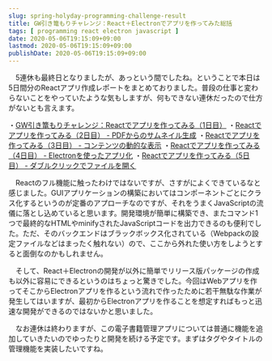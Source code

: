 ```yaml
---
slug: spring-holyday-programming-challenge-result
title: GW引き篭もりチャレンジ：React＋Electronでアプリを作ってみた総括
tags: [ programming react electron javascript ]
date: 2020-05-06T19:15:09+09:00
lastmod: 2020-05-06T19:15:09+09:00
publishDate: 2020-05-06T19:15:09+09:00
---
```


　5連休も最終日となりましたが、あっという間でしたね。ということで本日は5日間分のReactアプリ作成レポートをまとめておりました。普段の仕事と変わらないことをやっていたような気もしますが、何もできない連休だったので仕方がないとも言えます。

・[GW引き篭もりチャレンジ：Reactでアプリを作ってみる（1日目）](http://hylom.net/create-react-app-with-openapi-and-nodejs)
・[Reactでアプリを作ってみる（2日目） - PDFからのサムネイル生成](http://hylom.net/generate-thumbnail-image-from-pdf-with-nodejs)
・[Reactでアプリを作ってみる（3日目） - コンテンツの動的な表示](http://hylom.net/show-image-dynamically-by-react)
・[Reactでアプリを作ってみる（4日目） - Electronを使ったアプリ化](http://hylom.net/convert-react-app-to-electron-app)
・[Reactでアプリを作ってみる（5日目） - ダブルクリックでファイルを開く](http://hylom.net/handling-double-click-event-in-react)

　Reactのフル機能に触ったわけではないですが、さすがによくできているなと感じました。GUIアプリケーションの構築においてはコンポーネントごとにクラス化するというのが定番のアプローチなのですが、それをうまくJavaScriptの流儀に落とし込めていると思います。開発環境が簡単に構築でき、またコマンド1つで最終的なHTMLやminifyされたJavaScriptコードを出力できるのも便利でした。ただ、そのバックエンドはブラックボックス化されている（Webpackの設定ファイルなどはまったく触れない）ので、ここから外れた使い方をしようとすると面倒なのかもしれません。

　そして、React＋Electronの開発が以外に簡単でリリース版パッケージの作成も以外に容易にできるというのはちょっと驚きでした。今回はWebアプリを作ってそこからElectronアプリを作るという流れで作ったために若干無駄な作業が発生してはいますが、最初からElectronアプリを作ることを想定すればもっと迅速な開発ができるのではないかと思いました。

　なお連休は終わりますが、この電子書籍管理アプリについては普通に機能を追加していきたいのでゆったりと開発を続ける予定です。まずはタグやタイトルの管理機能を実装したいですね。

